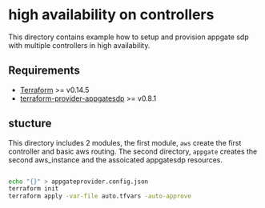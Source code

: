 # high availability on controllers

This directory contains example how to setup and provision appgate sdp with multiple controllers in high availability.

## Requirements
- [Terraform](https://www.terraform.io/downloads.html) >= v0.14.5
- [terraform-provider-appgatesdp](https://github.com/appgate/terraform-provider-appgatesdp/releases) >= v0.8.1



## stucture

This directory includes 2 modules, the first module, `aws` create the first controller and basic aws routing.
The second directory, `appgate` creates the second aws_instance and the assoicated appgatesdp resources.


```bash

echo "{}" > appgateprovider.config.json
terraform init
terraform apply -var-file auto.tfvars -auto-approve
```
